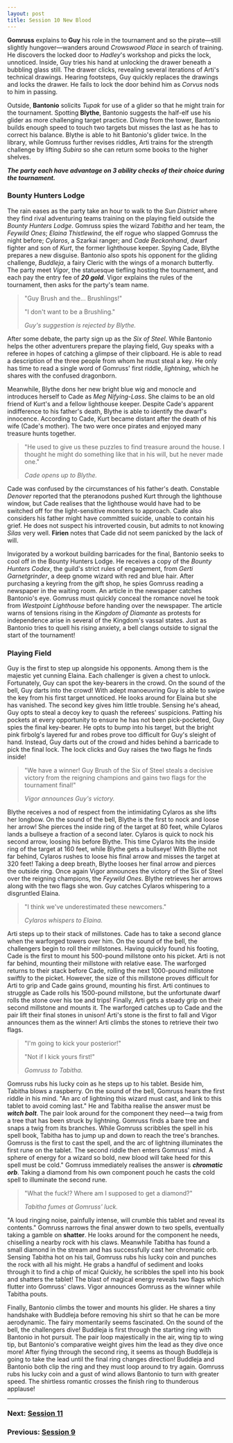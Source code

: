 ```yaml
---
layout: post
title: Session 10 New Blood
---
```


**Gomruss** explains to **Guy** his role in the tournament and so the pirate—still slightly hungover—wanders around *Crowswood Place* in search of training. He discovers the locked door to *Hadley*'s workshop and picks the lock, unnoticed. Inside, Guy tries his hand at unlocking the drawer beneath a bubbling glass still. The drawer clicks, revealing several iterations of Arti's technical drawings. Hearing footsteps, Guy quickly replaces the drawings and locks the drawer. He fails to lock the door behind him as *Corvus* nods to him in passing.

Outside, **Bantonio** solicits *Tupak* for use of a glider so that he might train for the tournament. Spotting **Blythe**, Bantonio suggests the half-elf use his glider as more challenging target practice. Diving from the tower, Bantonio builds enough speed to touch two targets but misses the last as he has to correct his balance. Blythe is able to hit Bantonio's glider twice. In the library, while Gomruss further revises riddles, Arti trains for the strength challenge by lifting *Subira* so she can return some books to the higher shelves.

***The party each have advantage on 3 ability checks of their choice during the tournament.***

### Bounty Hunters Lodge

The rain eases as the party take an hour to walk to the *Sun District* where they find rival adventuring teams training on the playing field outside the *Bounty Hunters Lodge*. Gomruss spies the wizard *Tabitha* and her team, the *Feywild Ones*; *Elaina Thistlewind*, the elf rogue who slapped Gomruss the night before; *Cylaros*, a Szarkai ranger; and *Cade Beckonhand*, dwarf fighter and son of *Kurt*, the former lighthouse keeper. Spying Cade, Blythe prepares a new disguise. Bantonio also spots his opponent for the gliding challenge, *Buddleja*, a fairy Cleric with the wings of a monarch butterfly. The party meet *Vigor*, the statuesque tiefling hosting the tournament, and each pay the entry fee of ***20 gold***. Vigor explains the rules of the tournament, then asks for the party's team name.

> "Guy Brush and the... Brushlings!"
>
> "I don't want to be a Brushling."
>
> *Guy's suggestion is rejected by Blythe.*

After some debate, the party sign up as the *Six of Steel*. While Bantonio helps the other adventurers prepare the playing field, Guy speaks with a referee in hopes of catching a glimpse of their clipboard. He is able to read a description of the three people from whom he must steal a key. He only has time to read a single word of Gomruss' first riddle, *lightning*, which he shares with the confused dragonborn.

Meanwhile, Blythe dons her new bright blue wig and monocle and introduces herself to Cade as *Meg Nifying-Lass*. She claims to be an old friend of Kurt's and a fellow lighthouse keeper. Despite Cade's apparent indifference to his father's death, Blythe is able to identify the dwarf's innocence. According to Cade, Kurt became distant after the death of his wife (Cade's mother). The two were once pirates and enjoyed many treasure hunts together.

> "He used to give us these puzzles to find treasure around the house. I thought he might do something like that in his will, but he never made one."
>
> *Cade opens up to Blythe.*

Cade was confused by the circumstances of his father's death. Constable *Denover* reported that the pteranodons pushed Kurt through the lighthouse window, but Cade realises that the lighthouse would have had to be switched off for the light-sensitive monsters to approach. Cade also considers his father might have committed suicide, unable to contain his grief. He does not suspect his introverted cousin, but admits to not knowing *Silas* very well. **Firien** notes that Cade did not seem panicked by the lack of will.

Invigorated by a workout building barricades for the final, Bantonio seeks to cool off in the Bounty Hunters Lodge. He receives a copy of the *Bounty Hunters Codex*, the guild's strict rules of engagement, from *Gerti Garnetgrinder*, a deep gnome wizard with red and blue hair. After purchasing a keyring from the gift shop, he spies Gomruss reading a newspaper in the waiting room. An article in the newspaper catches Bantonio's eye. Gomruss must quickly conceal the romance novel he took from *Westpoint Lighthouse* before handing over the newspaper. The article warns of tensions rising in the *Kingdom of Diamante* as protests for independence arise in several of the Kingdom's vassal states. Just as Bantonio tries to quell his rising anxiety, a bell clangs outside to signal the start of the tournament!

### Playing Field

Guy is the first to step up alongside his opponents. Among them is the majestic yet cunning Elaina. Each challenger is given a chest to unlock. Fortunately, Guy can spot the key-bearers in the crowd. On the sound of the bell, Guy darts into the crowd! With adept manoeuvring Guy is able to swipe the key from his first target unnoticed. He looks around for Elaina but she has vanished. The second key gives him little trouble. Sensing he's ahead, Guy opts to steal a decoy key to quash the referees' suspicions. Patting his pockets at every opportunity to ensure he has not been pick-pocketed, Guy spies the final key-bearer. He opts to bump into his target, but the bright pink firbolg's layered fur and robes prove too difficult for Guy's sleight of hand. Instead, Guy darts out of the crowd and hides behind a barricade to pick the final lock. The lock clicks and Guy raises the two flags he finds inside!

> "We have a winner! Guy Brush of the Six of Steel steals a decisive victory from the reigning champions and gains two flags for the tournament final!"
>
> *Vigor announces Guy's victory.*

Blythe receives a nod of respect from the intimidating Cylaros as she lifts her longbow. On the sound of the bell, Blythe is the first to nock and loose her arrow! She pierces the inside ring of the target at 80 feet, while Cylaros lands a bullseye a fraction of a second later. Cylaros is quick to nock his second arrow, loosing his before Blythe. This time Cylaros hits the inside ring of the target at 160 feet, while Blythe gets a bullseye! With Blythe not far behind, Cylaros rushes to loose his final arrow and misses the target at 320 feet! Taking a deep breath, Blythe looses her final arrow and pierces the outside ring. Once again Vigor announces the victory of the Six of Steel over the reigning champions, the *Feywild Ones*. Blythe retrieves her arrows along with the two flags she won. Guy catches Cylaros whispering to a disgruntled Elaina.

> "I think we've underestimated these newcomers."
>
> *Cylaros whispers to Elaina.*

Arti steps up to their stack of millstones. Cade has to take a second glance when the warforged towers over him. On the sound of the bell, the challengers begin to roll their millstones. Having quickly found his footing, Cade is the first to mount his 500-pound millstone onto his picket. Arti is not far behind, mounting their millstone with relative ease. The warforged returns to their stack before Cade, rolling the next 1000-pound millstone swiftly to the picket. However, the size of this millstone proves difficult for Arti to grip and Cade gains ground, mounting his first. Arti continues to struggle as Cade rolls his 1500-pound millstone, but the unfortunate dwarf rolls the stone over his toe and trips! Finally, Arti gets a steady grip on their second millstone and mounts it. The warforged catches up to Cade and the pair lift their final stones in unison! Arti's stone is the first to fall and Vigor announces them as the winner! Arti climbs the stones to retrieve their two flags.

> "I'm going to kick your posterior!"
>
> "Not if I kick yours first!"
>
> *Gomruss to Tabitha.*

Gomruss rubs his lucky coin as he steps up to his tablet. Beside him, Tabitha blows a raspberry. On the sound of the bell, Gomruss hears the first riddle in his mind. "An arc of lightning this wizard must cast, and link to this tablet to avoid coming last." He and Tabitha realise the answer must be ***witch bolt***. The pair look around for the component they need—a twig from a tree that has been struck by lightning. Gomruss finds a bare tree and snaps a twig from its branches. While Gomruss scribbles the spell in his spell book, Tabitha has to jump up and down to reach the tree's branches. Gomruss is the first to cast the spell, and the arc of lightning illuminates the first rune on the tablet. The second riddle then enters Gomruss' mind. A sphere of energy for a wizard so bold, new blood will take heed for this spell must be cold." Gomruss immediately realises the answer is ***chromatic orb***. Taking a diamond from his own component pouch he casts the cold spell to illuminate the second rune.

> "What the fuck!? Where am I supposed to get a diamond?"
>
> *Tabitha fumes at Gomruss' luck.*

"A loud ringing noise, painfully intense, will crumble this tablet and reveal its contents." Gomruss narrows the final answer down to two spells, eventually taking a gamble on **shatter**. He looks around for the component he needs, chiselling a nearby rock with his claws. Meanwhile Tabitha has found a small diamond in the stream and has successfully cast her chromatic orb. Sensing Tabitha hot on his tail, Gomruss rubs his lucky coin and punches the rock with all his might. He grabs a handful of sediment and looks through it to find a chip of mica! Quickly, he scribbles the spell into his book and shatters the tablet! The blast of magical energy reveals two flags which flutter into Gomruss' claws. Vigor announces Gomruss as the winner while Tabitha pouts.

Finally, Bantonio climbs the tower and mounts his glider. He shares a tiny handshake with Buddleja before removing his shirt so that he can be more aerodynamic. The fairy momentarily seems fascinated. On the sound of the bell, the challengers dive! Buddleja is first through the starting ring with Bantonio in hot pursuit. The pair loop majestically in the air, wing tip to wing tip, but Bantonio's comparative weight gives him the lead as they dive once more! After flying through the second ring, it seems as though Buddleja is going to take the lead until the final ring changes direction! Buddleja and Bantonio both clip the ring and they must loop around to try again. Gomruss rubs his lucky coin and a gust of wind allows Bantonio to turn with greater speed. The shirtless romantic crosses the finish ring to thunderous applause!

---

### **Next: [Session 11](session-11)**
### **Previous: [Session 9](session-9)**
